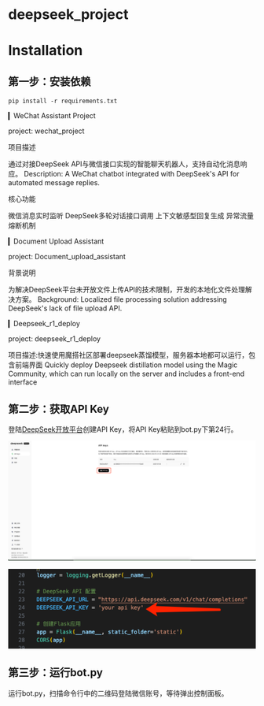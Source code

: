# deepseek_project
# Installation

## 第一步：安装依赖
```shell
pip install -r requirements.txt
```

▎WeChat Assistant Project

project: wechat_project

项目描述

通过对接DeepSeek API与微信接口实现的智能聊天机器人，支持自动化消息响应。
Description: A WeChat chatbot integrated with DeepSeek's API for automated message replies.

核心功能

微信消息实时监听
DeepSeek多轮对话接口调用
上下文敏感型回复生成
异常流量熔断机制

▎Document Upload Assistant

project: Document_upload_assistant

背景说明

为解决DeepSeek平台未开放文件上传API的技术限制，开发的本地化文件处理解决方案。
Background: Localized file processing solution addressing DeepSeek's lack of file upload API.

▎Deepseek_r1_deploy

project: deepseek_r1_deploy

项目描述:快速使用魔搭社区部署deepseek蒸馏模型，服务器本地都可以运行，包含前端界面
Quickly deploy Deepseek distillation model using the Magic Community, which can run locally on the server and includes a front-end interface

## 第二步：获取API Key

登陆[DeepSeek开放平台](https://platform.deepseek.com/)创建API Key，将API Key粘贴到bot.py下第24行。

![](img/get_api_key.png)

![](img/paste_api_key.png)

## 第三步：运行bot.py

运行bot.py，扫描命令行中的二维码登陆微信账号，等待弹出控制面板。
